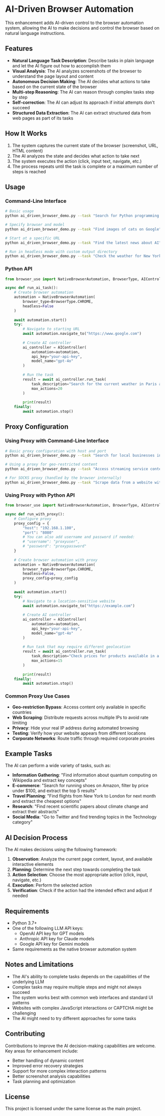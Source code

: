 # AI-Driven Browser Automation

This enhancement adds AI-driven control to the browser automation system, allowing the AI to make decisions and control the browser based on natural language instructions.

## Features

- **Natural Language Task Description**: Describe tasks in plain language and let the AI figure out how to accomplish them
- **Visual Analysis**: The AI analyzes screenshots of the browser to understand the page layout and content
- **Autonomous Decision Making**: The AI decides what actions to take based on the current state of the browser
- **Multi-step Reasoning**: The AI can reason through complex tasks step by step
- **Self-correction**: The AI can adjust its approach if initial attempts don't succeed
- **Structured Data Extraction**: The AI can extract structured data from web pages as part of its tasks

## How It Works

1. The system captures the current state of the browser (screenshot, URL, HTML content)
2. The AI analyzes the state and decides what action to take next
3. The system executes the action (click, input text, navigate, etc.)
4. The process repeats until the task is complete or a maximum number of steps is reached

## Usage

### Command-Line Interface

```bash
# Basic usage
python ai_driven_browser_demo.py --task "Search for Python programming language on Wikipedia and extract the first paragraph"

# Specify browser and model
python ai_driven_browser_demo.py --task "Find images of cats on Google" --browser firefox --model "gpt-4o"

# Start at a specific URL
python ai_driven_browser_demo.py --task "Find the latest news about AI" --start-url "https://news.google.com"

# Run in headless mode with custom output directory
python ai_driven_browser_demo.py --task "Check the weather for New York" --headless --output-dir "output/weather"
```

### Python API

```python
from browser_use import NativeBrowserAutomation, BrowserType, AIController

async def run_ai_task():
    # Create browser automation
    automation = NativeBrowserAutomation(
        browser_type=BrowserType.CHROME,
        headless=False
    )
    
    await automation.start()
    try:
        # Navigate to starting URL
        await automation.navigate_to("https://www.google.com")
        
        # Create AI controller
        ai_controller = AIController(
            automation=automation,
            api_key="your-api-key",
            model_name="gpt-4o"
        )
        
        # Run the task
        result = await ai_controller.run_task(
            task_description="Search for the current weather in Paris and extract the temperature",
            max_actions=20
        )
        
        print(result)
    finally:
        await automation.stop()
```

## Proxy Configuration

### Using Proxy with Command-Line Interface

```bash
# Basic proxy configuration with host and port
python ai_driven_browser_demo.py --task "Search for local businesses in Japan" --proxy-host "192.168.1.1" --proxy-port "8080"

# Using a proxy for geo-restricted content
python ai_driven_browser_demo.py --task "Access streaming service content available in UK" --proxy-host "uk-proxy.example.com" --proxy-port "3128"

# For SOCKS proxy (handled by the browser internally)
python ai_driven_browser_demo.py --task "Scrape data from a website with rate limiting" --proxy-host "socks5://proxy.example.com" --proxy-port "1080"
```

### Using Proxy with Python API

```python
from browser_use import NativeBrowserAutomation, BrowserType, AIController

async def run_with_proxy():
    # Configure proxy
    proxy_config = {
        "host": "192.168.1.100",
        "port": "8080"
        # You can also add username and password if needed:
        # "username": "proxyuser",
        # "password": "proxypassword"
    }
    
    # Create browser automation with proxy
    automation = NativeBrowserAutomation(
        browser_type=BrowserType.CHROME,
        headless=False,
        proxy_config=proxy_config
    )
    
    await automation.start()
    try:
        # Navigate to a location-sensitive website
        await automation.navigate_to("https://example.com")
        
        # Create AI controller
        ai_controller = AIController(
            automation=automation,
            api_key="your-api-key",
            model_name="gpt-4o"
        )
        
        # Run task that may require different geolocation
        result = await ai_controller.run_task(
            task_description="Check prices for products available in a different region",
            max_actions=15
        )
        
        print(result)
    finally:
        await automation.stop()
```

### Common Proxy Use Cases

- **Geo-restriction Bypass**: Access content only available in specific countries
- **Web Scraping**: Distribute requests across multiple IPs to avoid rate limiting
- **Privacy**: Hide your real IP address during automated browsing
- **Testing**: Verify how your website appears from different locations
- **Corporate Networks**: Route traffic through required corporate proxies

## Example Tasks

The AI can perform a wide variety of tasks, such as:

- **Information Gathering**: "Find information about quantum computing on Wikipedia and extract key concepts"
- **E-commerce**: "Search for running shoes on Amazon, filter by price under $100, and extract the top 5 results"
- **Travel Planning**: "Find flights from New York to London for next month and extract the cheapest options"
- **Research**: "Find recent scientific papers about climate change and extract their abstracts"
- **Social Media**: "Go to Twitter and find trending topics in the Technology category"

## AI Decision Process

The AI makes decisions using the following framework:

1. **Observation**: Analyze the current page content, layout, and available interactive elements
2. **Planning**: Determine the next step towards completing the task
3. **Action Selection**: Choose the most appropriate action (click, input, navigate, etc.)
4. **Execution**: Perform the selected action
5. **Verification**: Check if the action had the intended effect and adjust if needed

## Requirements

- Python 3.7+
- One of the following LLM API keys:
  - OpenAI API key for GPT models
  - Anthropic API key for Claude models
  - Google API key for Gemini models
- Same requirements as the native browser automation system

## Notes and Limitations

- The AI's ability to complete tasks depends on the capabilities of the underlying LLM
- Complex tasks may require multiple steps and might not always succeed
- The system works best with common web interfaces and standard UI patterns
- Websites with complex JavaScript interactions or CAPTCHA might be challenging
- The AI might need to try different approaches for some tasks

## Contributing

Contributions to improve the AI decision-making capabilities are welcome. Key areas for enhancement include:

- Better handling of dynamic content
- Improved error recovery strategies
- Support for more complex interaction patterns
- Better screenshot analysis capabilities
- Task planning and optimization

## License

This project is licensed under the same license as the main project. 